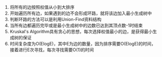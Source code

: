 

1. 将所有的边按照权值从小到大排序
2. 开始遍历所有边，如果遇到的边不会形成环路，就将该边加入最小生成树中
3. 判断环路的方法可以是利用Union-Find资料结构
4. 当所有边都遍历完毕或是最小生成树中的边数已达到其顶点数-1时结束
5. Kruskal's Algorithm具有贪心的思想，每次选择权值最小的边，是获得最小生成树的保证
6. 时间复杂度为O(ElogE)，其中E为边的数量，因为排序需要O(ElogE)的时间，接着进行E次寻找，每次寻找需要O(1)的时间